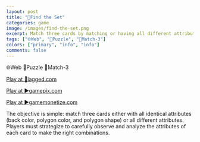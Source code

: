 ```yaml
---
layout: post
title: "🔼Find the Set"
categories: game
image: /images/find-the-set.png
excerpt: Match three cards by matching or having all different attributes.
tags: ["🌐Web", "🧩Puzzle", "🍭Match-3"]
colors: ["primary", "info", "info"]
comments: false
---
```


<span class="badge badge-primary">🌐Web</span>
<span class="badge badge-info">🧩Puzzle</span>
<span class="badge badge-info">🍭Match-3</span>

<a href="https://lagged.com/play/6826/" class="btn btn-primary btn-lg">Play at 🎯lagged.com</a>

<a href="https://www.gamepix.com/play/find-the-set" class="btn btn-primary btn-lg">Play at ▶️gamepix.com</a>

<a href="https://html5.gamemonetize.co/n7hoa1t36i9lx3gc6isv255w706btl1q/" class="btn btn-primary btn-lg">Play at ▶️gamemonetize.com</a>

The objective is simple: match three cards either with all identical attributes (back color, polygon color, and polygon shape) or all different attributes. Players must strategize to carefully observe and analyze the attributes of each card to make the right combinations.
